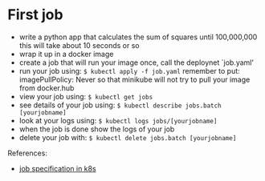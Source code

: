 # First job

* write a python app that calculates the sum of squares until 100,000,000
    this will take about 10 seconds or so
* wrap it up in a docker image
* create a job that will run your image once, call the deploynet `job.yaml'
* run your job using:
    `$ kubectl apply -f job.yaml`
    remember to put:
        imagePullPolicy: Never
    so that minikube will not try to pull your image from docker.hub
* view your job using:
    `$ kubectl get jobs`
* see details of your job using:
    `$ kubectl describe jobs.batch [yourjobname]`
* look at your logs using:
    `$ kubectl logs jobs/[yourjobname]`
* when the job is done show the logs of your job
* delete your job with:
    `$ kubectl delete jobs.batch [yourjobname]`

References:
* [job specification in k8s](https://kubernetes.io/docs/concepts/workloads/controllers/job)
